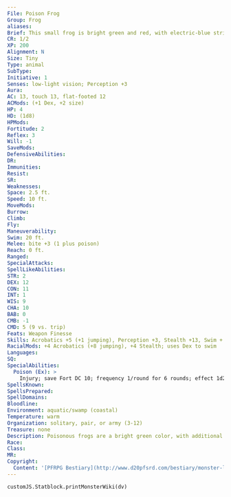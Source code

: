 ```yaml
---
File: Poison Frog
Group: Frog
aliases: 
Brief: This small frog is bright green and red, with electric-blue stripes on its hind legs.
CR: 1/2
XP: 200
Alignment: N
Size: Tiny
Type: animal
SubType: 
Initiative: 1
Senses: low-light vision; Perception +3
Aura: 
AC: 13, touch 13, flat-footed 12
ACMods: (+1 Dex, +2 size)
HP: 4
HD: (1d8)
HPMods: 
Fortitude: 2
Reflex: 3
Will: -1
SaveMods: 
DefensiveAbilities: 
DR: 
Immunities: 
Resist: 
SR: 
Weaknesses: 
Space: 2.5 ft.
Speed: 10 ft.
MoveMods: 
Burrow: 
Climb: 
Fly: 
Maneuverability: 
Swim: 20 ft.
Melee: bite +3 (1 plus poison)
Reach: 0 ft.
Ranged: 
SpecialAttacks: 
SpellLikeAbilities: 
STR: 2
DEX: 12
CON: 11
INT: 1
WIS: 9
CHA: 10
BAB: 0
CMB: -1
CMD: 5 (9 vs. trip)
Feats: Weapon Finesse
Skills: Acrobatics +5 (+1 jumping), Perception +3, Stealth +13, Swim + 9
RacialMods: +4 Acrobatics (+8 jumping), +4 Stealth; uses Dex to swim
Languages: 
SQ: 
SpecialAbilities:
  Poison (Ex): >
    Injury; save Fort DC 10; frequency 1/round for 6 rounds; effect 1d2 Con damage; cure 1 save
SpellsKnown: 
SpellsPrepared: 
SpellDomains: 
Bloodline: 
Environment: aquatic/swamp (coastal)
Temperature: warm
Organization: solitary, pair, or army (3-12)
Treasure: none
Description: Poisonous frogs are a bright green color, with additional bright yellow, red, or blue markings. They are just over a foot long and weigh 10 pounds. The poison of poisonous frogs is often gathered by primitive tribes and used to coat darts and arrows for hunting. You can make a larger poison frog either by applying the giant simple template or by giving a normal giant frog a poison frog's venomous bite.
Race: 
Class: 
MR: 
Copyright:
  Content: '[PFRPG Bestiary](http://www.d20pfsrd.com/bestiary/monster-listings/animals/amphibians/frog/poison-frog)'
---
```

```dataviewjs
customJS.Statblock.printMonsterWiki(dv)
```
